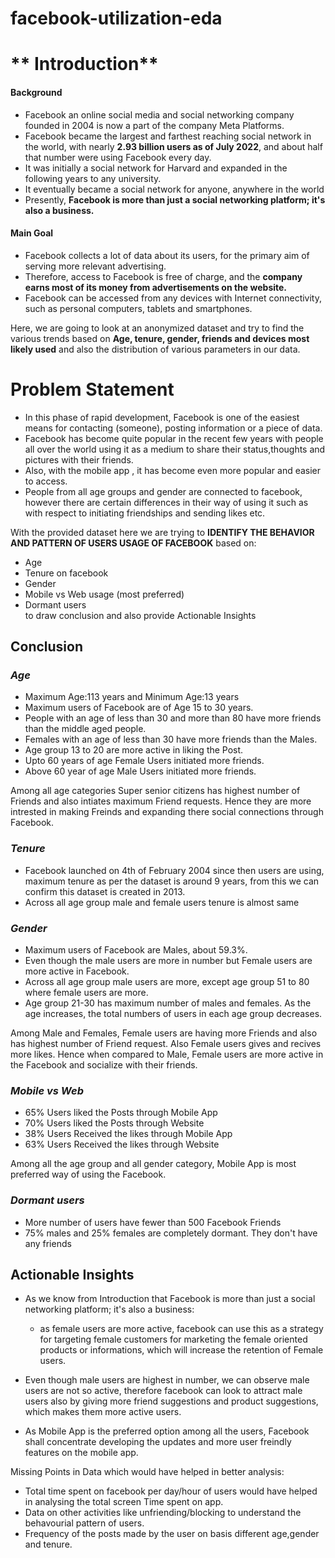 # facebook-utilization-eda

# ** Introduction**

#### **Background**
- Facebook an online social media and social networking company founded in 2004 is now a part of the company Meta Platforms.
- Facebook became the largest and farthest reaching social network in the world, with nearly **2.93 billion users as of July 2022**, and about half that number were using Facebook every day.
- It was initially a social network for Harvard and expanded in the following years to any university. 
- It eventually became a social network for anyone, anywhere in the world
- Presently, **Facebook is more than just a social networking platform; it's also a business.**

#### **Main Goal**

- Facebook collects a lot of data about its users, for the primary aim of serving more relevant advertising. 
- Therefore, access to Facebook is free of charge, and the **company earns most of its money from advertisements on the website.** 
- Facebook can be accessed from any devices with Internet connectivity, such as personal computers, tablets and smartphones.

Here, we are going to look at an anonymized dataset and try to find the various trends based on **Age, tenure, gender, friends and devices most likely used** and also the distribution of various parameters in our data.

# **Problem Statement**
 - In this phase of rapid development, Facebook is one of the easiest means for contacting (someone), posting information or a piece of data.
 - Facebook has become quite popular in the recent few years with people all over the world using it as a medium to share their status,thoughts and pictures with their friends.
 - Also, with the mobile app , it has become even more popular and easier to access. 
 - People from all age groups and gender are connected to facebook, however there are certain differences in their way of using it such as with respect to initiating friendships and sending likes etc. 

With the provided dataset here we are trying to **IDENTIFY THE BEHAVIOR AND PATTERN OF USERS USAGE OF FACEBOOK** based on:
  - Age
  - Tenure on facebook
  - Gender
  - Mobile vs Web usage (most preferred)
  - Dormant users<br>
to draw conclusion and also provide Actionable Insights

## **Conclusion**

### *Age*
 - Maximum Age:113 years and Minimum Age:13 years
 - Maximum users of Facebook are of Age 15 to 30 years.
 - People with an age of less than 30 and more than 80 have more friends than the middle aged people.
 - Females with an age of less than 30 have more friends than the Males.
 - Age group 13 to 20 are more active in liking the Post.
 - Upto 60 years of age Female Users initiated more friends.
 - Above 60 year of age Male Users initiated more friends.
 
Among all age categories Super senior citizens has highest number of Friends and also intiates maximum Friend requests.
Hence they are more intrested in making Freinds and expanding there social connections through Facebook.
 
### *Tenure*
 - Facebook launched on 4th of February 2004 since then users are using, maximum tenure as per the dataset is around 9 years, from this we can confirm this dataset is created in 2013.
 - Across all age group male and female users tenure is almost same
 
### *Gender*
 - Maximum users of Facebook are Males, about 59.3%.
 - Even though the male users are more in number but Female users are more active in Facebook.
 - Across all age group male users are more, except age group 51 to 80 where female users are more.
 - Age group 21-30 has maximum number of males and females. As the age increases, the total numbers of users in each age group decreases.

Among Male and Females, Female users are having more Friends and also has highest number of Friend request. Also Female users gives and recives more likes. Hence when compared to Male, Female users are more active in the Facebook and socialize with their friends.

### *Mobile vs Web*
 - 65% Users liked the Posts through Mobile App
 - 70% Users liked the Posts through Website
 - 38% Users Received the likes through Mobile App
 - 63% Users Received the likes through Website

Among all the age group and all gender category, Mobile App is most preferred way of using the Facebook.
 
### *Dormant users*
 - More number of users have fewer than 500 Facebook Friends
 - 75% males and 25% females are completely dormant. They don't have any friends

## **Actionable Insights**

 - As we know from Introduction that Facebook is more than just a social networking platform; it's also a business:
   - as female users are more active, facebook can use this as a strategy for targeting female customers for marketing the female oriented products or informations, which will increase the retention of Female users.
   
  - Even though male users are highest in number, we can observe male users are not so active, therefore facebook can look to attract male users also by giving more friend suggestions and product suggestions, which makes them more active users.

 - As Mobile App is the preferred option among all the users, Facebook shall concentrate developing the updates and more user freindly features on the mobile app.

Missing Points in Data which would have helped in better analysis:

- Total time spent on facebook per day/hour of users would have helped in analysing the total screen Time spent on app.
- Data on other activities like unfriending/blocking to understand the behavourial pattern of users.
- Frequency of the posts made by the user on basis different age,gender and tenure.
